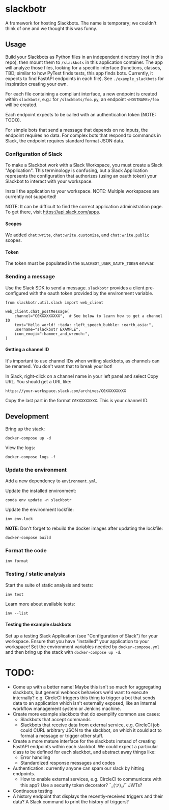 # slackbotr

A framework for hosting Slackbots. The name is temporary; we couldn't think of one and
we thought this was funny.


## Usage

Build your Slackbots as Python files in an independent directory (not in this repo),
then mount them to `/slackbots` in this application container. The app will analyze
those files, looking for a specific interface (functions, classes, TBD; similar to how
PyTest finds tests, this app finds bots. Currently, it expects to find FastAPI endpoints
in each file). See `./example_slackbots` for inspiration creating your own.

For each file containing a compliant interface, a new endpoint is created within
`slackbotr`, e.g.: for `/slackbots/foo.py`, an endpoint `<HOSTNAME>/foo` will be
created.

Each endpoint expects to be called with an authentication token (NOTE: TODO).

For simple bots that send a message that depends on no inputs, the endpoint requires no
data. For complex bots that respond to commands in Slack, the endpoint requires standard
format JSON data.


### Configuration of Slack

To make a Slackbot work with a Slack Workspace, you must create a Slack "Application".
This terminology is confusing, but a Slack Application represents the configuration that
authorizes (using an oauth token) your Slackbot to interact with your workspace.

Install the application to your workspace. NOTE: Multiple workspaces are currently not
supported!

NOTE: It can be difficult to find the correct application administration page. To get
there, visit <https://api.slack.com/apps>.


#### Scopes

We added `chat:write`, `chat:write.customize`, and `chat:write.public` scopes.


#### Token

The token must be populated in the `SLACKBOT_USER_OAUTH_TOKEN` envvar.


### Sending a message

Use the Slack SDK to send a message. `slackbotr` provides a client pre-configured with
the oauth token provided by the environment variable.

```
from slackbotr.util.slack import web_client

web_client.chat_postMessage(
    channel="C0XXXXXXXXX",  # See below to learn how to get a channel ID
    text="Hello world! :tada: :left_speech_bubble: :earth_asia:",
    username="slackbotr EXAMPLE",
    icon_emoji=":hammer_and_wrench:",
)
```

#### Getting a channel ID

It's important to use channel IDs when writing slackbots, as channels can be renamed.
You don't want that to break your bot!

In Slack, right-click on a channel name in your left panel and select Copy URL. You
should get a URL like:

```
https://your-workspace.slack.com/archives/C0XXXXXXXXX
```

Copy the last part in the format `C0XXXXXXXXX`. This is your channel ID.


## Development

Bring up the stack:

```
docker-compose up -d
```

View the logs:

```
docker-compose logs -f
```


### Update the environment

Add a new dependency to `environment.yml`.

Update the installed environment:

```
conda env update -n slackbotr
```

Update the environment lockfile:

```
inv env.lock
```

**NOTE**: Don't forget to rebuild the docker images after updating the lockfile:

```
docker-compose build
```


### Format the code

```
inv format
```


### Testing / static analysis 

Start the suite of static analysis and tests:

```
inv test
```

Learn more about available tests:

```
inv --list
```


#### Testing the example slackbots

Set up a testing Slack Application (see "Configuration of Slack") for your workspace.
Ensure that you have "installed" your application to your workspace! Set the environment
variables needed by `docker-compose.yml` and then bring up the stack with
`docker-compose up -d`.



# TODO:

* Come up with a better name! Maybe this isn't so much for aggregating slackbots, but
  general webhook behaviors we'd want to execute internally? e.g. CircleCI triggers
  this thing to trigger a bot that sends data to an application which isn't externally
  exposed, like an internal workflow management system or Jenkins machine.
* Create more example slackbots that do exemplify common use cases:
  * Slackbots that accept commands
  * Slackbots that receive data from external service, e.g. CircleCI job could CURL
    arbitrary JSON to the slackbot, on which it could act to format a message or trigger
    other stuff.
* Create a more mature interface for the slackbots instead of creating FastAPI endpoints
  within each slackbot. We could expect a particular class to be defined for each
  slackbot, and abstract away things like:
  * Error handling
  * Standardized response messages and codes
* Authentication: currently anyone can spam our slack by hitting endpoints.
  * How to enable external services, e.g. CircleCI to communicate with this app? Use a
    security token decorator? ¯\_(ツ)_/¯ JWTs?
* Continuous testing
* A history endpoint that displays the recently-received triggers and their data? A
  Slack command to print the history of triggers?
